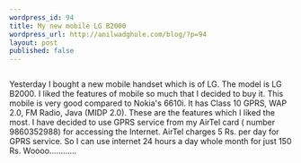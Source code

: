 ```yaml
--- 
wordpress_id: 94
title: My new mobile LG B2000
wordpress_url: http://anilwadghule.com/blog/?p=94
layout: post
published: false
---
```

<p><img alt="" src="http://212.213.255.72/keepthls/pics/lg/lg-b2000-00.jpg" border="0" /></p><p>Yesterday I bought a new mobile handset which is of LG. The model is LG B2000. I liked the features of mobile so much that I decided to buy it. This mobile is very good compared to Nokia's 6610i. It has Class 10 GPRS, WAP 2.0, FM Radio, Java (MIDP 2.0). These are the features which I liked the most. I have decided to use GPRS service from my AirTel card ( number 9860352988) for accessing the Internet. AirTel charges 5 Rs. per day for GPRS service. So I can use  internet 24 hours a day whole month for just 150 Rs. Woooo…………</p>
